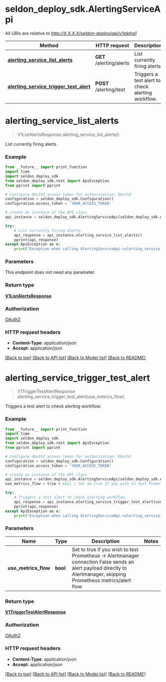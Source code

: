 # seldon_deploy_sdk.AlertingServiceApi

All URIs are relative to *http://X.X.X.X/seldon-deploy/api/v1alpha1*

Method | HTTP request | Description
------------- | ------------- | -------------
[**alerting_service_list_alerts**](AlertingServiceApi.md#alerting_service_list_alerts) | **GET** /alerting/alerts | List currently firing alerts.
[**alerting_service_trigger_test_alert**](AlertingServiceApi.md#alerting_service_trigger_test_alert) | **POST** /alerting/test | Triggers a test alert to check alerting workflow.


# **alerting_service_list_alerts**
> V1ListAlertsResponse alerting_service_list_alerts()

List currently firing alerts.

### Example
```python
from __future__ import print_function
import time
import seldon_deploy_sdk
from seldon_deploy_sdk.rest import ApiException
from pprint import pprint

# Configure OAuth2 access token for authorization: OAuth2
configuration = seldon_deploy_sdk.Configuration()
configuration.access_token = 'YOUR_ACCESS_TOKEN'

# create an instance of the API class
api_instance = seldon_deploy_sdk.AlertingServiceApi(seldon_deploy_sdk.ApiClient(configuration))

try:
    # List currently firing alerts.
    api_response = api_instance.alerting_service_list_alerts()
    pprint(api_response)
except ApiException as e:
    print("Exception when calling AlertingServiceApi->alerting_service_list_alerts: %s\n" % e)
```

### Parameters
This endpoint does not need any parameter.

### Return type

[**V1ListAlertsResponse**](V1ListAlertsResponse.md)

### Authorization

[OAuth2](../README.md#OAuth2)

### HTTP request headers

 - **Content-Type**: application/json
 - **Accept**: application/json

[[Back to top]](#) [[Back to API list]](../README.md#documentation-for-api-endpoints) [[Back to Model list]](../README.md#documentation-for-models) [[Back to README]](../README.md)

# **alerting_service_trigger_test_alert**
> V1TriggerTestAlertResponse alerting_service_trigger_test_alert(use_metrics_flow)

Triggers a test alert to check alerting workflow.

### Example
```python
from __future__ import print_function
import time
import seldon_deploy_sdk
from seldon_deploy_sdk.rest import ApiException
from pprint import pprint

# Configure OAuth2 access token for authorization: OAuth2
configuration = seldon_deploy_sdk.Configuration()
configuration.access_token = 'YOUR_ACCESS_TOKEN'

# create an instance of the API class
api_instance = seldon_deploy_sdk.AlertingServiceApi(seldon_deploy_sdk.ApiClient(configuration))
use_metrics_flow = true # bool | Set to true if you wish to test Prometheus -> Alertmanager connection False sends an alert payload directly to Alertmanager, skipping Prometheus metrics/alert flow

try:
    # Triggers a test alert to check alerting workflow.
    api_response = api_instance.alerting_service_trigger_test_alert(use_metrics_flow)
    pprint(api_response)
except ApiException as e:
    print("Exception when calling AlertingServiceApi->alerting_service_trigger_test_alert: %s\n" % e)
```

### Parameters

Name | Type | Description  | Notes
------------- | ------------- | ------------- | -------------
 **use_metrics_flow** | **bool**| Set to true if you wish to test Prometheus -&gt; Alertmanager connection False sends an alert payload directly to Alertmanager, skipping Prometheus metrics/alert flow | 

### Return type

[**V1TriggerTestAlertResponse**](V1TriggerTestAlertResponse.md)

### Authorization

[OAuth2](../README.md#OAuth2)

### HTTP request headers

 - **Content-Type**: application/json
 - **Accept**: application/json

[[Back to top]](#) [[Back to API list]](../README.md#documentation-for-api-endpoints) [[Back to Model list]](../README.md#documentation-for-models) [[Back to README]](../README.md)

